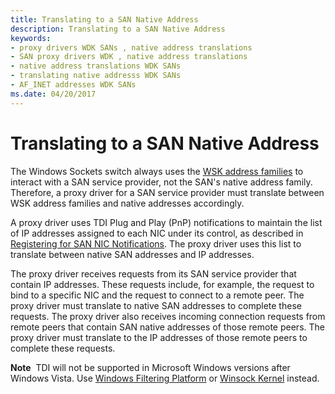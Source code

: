 ```yaml
---
title: Translating to a SAN Native Address
description: Translating to a SAN Native Address
keywords:
- proxy drivers WDK SANs , native address translations
- SAN proxy drivers WDK , native address translations
- native address translations WDK SANs
- translating native addresss WDK SANs
- AF_INET addresses WDK SANs
ms.date: 04/20/2017
---
```


# Translating to a SAN Native Address





The Windows Sockets switch always uses the [WSK address families](ws2def-h.md) to interact with a SAN service provider, not the SAN's native address family. Therefore, a proxy driver for a SAN service provider must translate between WSK address families and native addresses accordingly.

A proxy driver uses TDI Plug and Play (PnP) notifications to maintain the list of IP addresses assigned to each NIC under its control, as described in [Registering for SAN NIC Notifications](registering-for-san-nic-notifications.md). The proxy driver uses this list to translate between native SAN addresses and IP addresses.

The proxy driver receives requests from its SAN service provider that contain IP addresses. These requests include, for example, the request to bind to a specific NIC and the request to connect to a remote peer. The proxy driver must translate to native SAN addresses to complete these requests. The proxy driver also receives incoming connection requests from remote peers that contain SAN native addresses of those remote peers. The proxy driver must translate to the IP addresses of those remote peers to complete these requests.

**Note**  TDI will not be supported in Microsoft Windows versions after Windows Vista. Use [Windows Filtering Platform](/windows-hardware/drivers/ddi/_netvista/) or [Winsock Kernel](/windows-hardware/drivers/ddi/_netvista/) instead.

 

 


